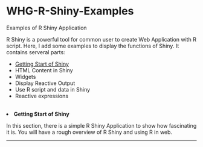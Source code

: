 WHG-R-Shiny-Examples
====================

Examples of R Shiny Application

R Shiny is a powerful tool for common user to create Web Application with R script. Here, I add some examples to display the functions of Shiny.
It contains serveral parts:
<ul>
<li><a href="#GettingStart">Getting Start of Shiny</a></li>
<li>HTML Content in Shiny</li>
<li>Widgets</li>
<li>Display Reactive Output</li>
<li>Use R script and data in Shiny</li>
<li>Reactive expressions</li>
</ul>
<br/>

<uo>
<a name="GettingStart"><li><b>Getting Start of Shiny</b></li></a>
<p>
  In this section, there is a simple R Shiny Application to show how fascinating it is. You will have a rough overview of R Shiny and using R in web.
</p>
</uo>

<hr/>
